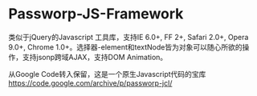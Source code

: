 # Passworp-JS-Framework
类似于jQuery的Javascript 工具库，支持IE 6.0+, FF 2+, Safari 2.0+, Opera 9.0+, Chrome 1.0+。选择器-element和textNode皆为对象可以随心所欲的操作，支持jsonp跨域AJAX，支持DOM Animation。

从Google Code转入保留，这是一个原生Javascript代码的宝库
https://code.google.com/archive/p/passworp-jcl/
